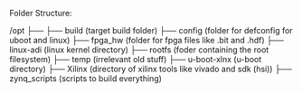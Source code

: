 
Folder Structure:

/opt 
 ├──
 ├── build	  (target build folder)
 ├── config  	  (folder for defconfig for uboot and linux)
 ├── fpga_hw	  (folder for fpga files like .bit and .hdf)
 ├── linux-adi 	  (linux kernel directory) 
 ├── rootfs	  (foder containing the root filesystem)
 ├── temp	  (irrelevant old stuff)
 ├── u-boot-xlnx  (u-boot directory)
 ├── Xilinx	  (directory of xilinx tools like vivado and sdk (hsi))
 ├── zynq_scripts (scripts to build everything)	
